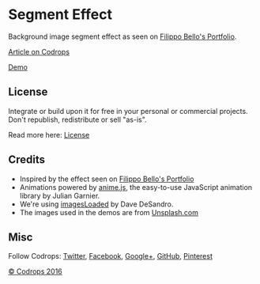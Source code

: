 # Segment Effect

Background image segment effect as seen on [Filippo Bello's Portfolio](http://www.filippobello.com/portfolio).

[Article on Codrops](http://tympanus.net/codrops/?p=28039)

[Demo](http://tympanus.net/Development/SegmentEffect/)

## License

Integrate or build upon it for free in your personal or commercial projects. Don't republish, redistribute or sell "as-is". 

Read more here: [License](http://tympanus.net/codrops/licensing/)

## Credits

*   Inspired by the effect seen on [Filippo Bello's Portfolio](http://www.filippobello.com/portfolio)
*   Animations powered by [anime.js](http://anime-js.com/), the easy-to-use JavaScript animation library by Julian Garnier.
*   We're using [imagesLoaded](http://imagesloaded.desandro.com/) by Dave DeSandro.
*   The images used in the demos are from [Unsplash.com](https://unsplash.com/)

## Misc

Follow Codrops: [Twitter](http://www.twitter.com/codrops), [Facebook](http://www.facebook.com/pages/Codrops/159107397912), [Google+](https://plus.google.com/101095823814290637419), [GitHub](https://github.com/codrops), [Pinterest](http://www.pinterest.com/codrops/)

[© Codrops 2016](http://www.codrops.com)





